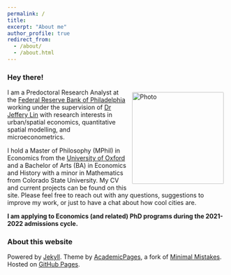 ```yaml
---
permalink: /
title: 
excerpt: "About me"
author_profile: true
redirect_from: 
  - /about/
  - /about.html
---
```


### Hey there!
<img align="right" src="https://github.com/jacobhmoore/jacobhmoore.github.io/_images/wedding_pic.jpg" alt="Photo" style="width: 210px; border-radius: 10px; padding: 8px 8px 8px 8px"/>

I am a Predoctoral Research Analyst at the [Federal Reserve Bank of Philadelphia](https://www.philadelphiafed.org/) working under the supervision of [Dr Jeffery Lin](https://jlin.org/) with research interests in urban/spatial economics, quantitative spatial modelling, and microeconometrics.

I hold a Master of Philosophy (MPhil) in Economics from the [University of Oxford](https://www.economics.ox.ac.uk/#/) and a Bachelor of Arts (BA) in Economics and History with a minor in Mathematics from Colorado State University. My CV and current projects can be found on this site. Please feel free to reach out with any questions, suggestions to improve my work, or just to have a chat about how cool cities are.

**I am applying to Economics (and related) PhD programs during the 2021-2022 admissions cycle.**

### About this website
Powered by [Jekyll](http://jekyllrb.com). Theme by [AcademicPages](https://github.com/academicpages/academicpages.github.io), a fork of [Minimal Mistakes](https://mademistakes.com/work/minimal-mistakes-jekyll-theme/). Hosted on [GitHub Pages](https://pages.github.com/).

<!-- Powered by <a href="http://jekyllrb.com" rel="nofollow">Jekyll</a> &amp; <a href="https://github.com/academicpages/academicpages.github.io">AcademicPages</a>, a fork of <a href="https://mademistakes.com/work/minimal-mistakes-jekyll-theme/" rel="nofollow">Minimal Mistakes</a>. Hosted on GitHub Pages. -->
